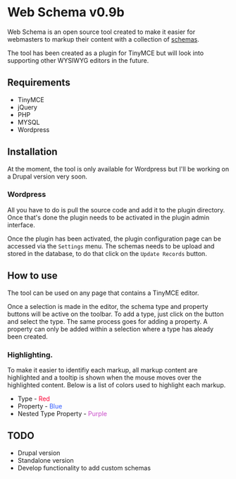 # Web Schema v0.9b 

Web Schema is an open source tool created to make it easier for webmasters to markup their content with a collection of [schemas](http://schema.org/).

The tool has been created as a plugin for TinyMCE but will look into supporting other WYSIWYG editors in the future.

## Requirements
*	TinyMCE
*	jQuery
*	PHP
*	MYSQL
*	Wordpress

## Installation

At the moment, the tool is only available for Wordpress but I'll be working on a Drupal version very soon.

### Wordpress

All you have to do is pull the source code and add it to the plugin directory. Once that's done the plugin needs to be activated in the plugin admin interface.

Once the plugin has been activated, the plugin configuration page can be accessed via the ``Settings`` menu. The schemas needs to be upload and stored in the database, to do that click on the
``Update Records`` button.

##	How to use
The tool can be used on any page that contains a TinyMCE editor.

Once a selection is made in the editor, the schema type and property buttons will be active on the toolbar. To add a type, just click on the button and select the type. The same process 
goes for adding a property. A property can only be added within a selection where a type has aleady been created.


### Highlighting.
To make it easier to identifiy each markup, all markup content are highlighted and a tooltip is shown when the mouse moves over the highlighted content. Below is a list of colors used
to highlight each markup.

*	Type - <font color="#FF0033">Red</font>
*	Property - <font color="#335CFF">Blue</font>
*	Nested Type Property - <font color="#C94AC9">Purple</font>

##	TODO
*	Drupal version
*	Standalone version
*	Develop functionality to add custom schemas

